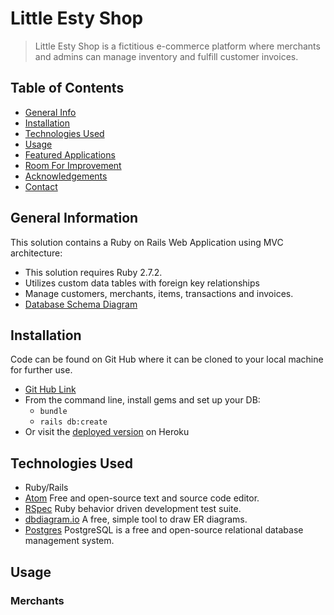 # Little Esty Shop
> Little Esty Shop is a fictitious e-commerce platform where merchants and admins can manage inventory and fulfill customer invoices.
## Table of Contents
* [General Info](#general-information)
* [Installation](#installation)
* [Technologies Used](#technologies-used)
* [Usage](#usage)
* [Featured Applications](#featured-applications)
* [Room For Improvement](#room-for-improvement)
* [Acknowledgements](#acknowledgements)
* [Contact](#contact)

## General Information
This solution contains a Ruby on Rails Web Application using MVC architecture:
- This solution requires Ruby 2.7.2.
- Utilizes custom data tables with foreign key relationships
- Manage customers, merchants, items, transactions and invoices.
- [Database Schema Diagram](https://dbdiagram.io/d/61b0e0908c901501c0e724a4)

## Installation
Code can be found on Git Hub where it can be cloned to your local machine for further use.
- [Git Hub Link](https://github.com/russellrockwood/MaintenanceTracker)
- From the command line, install gems and set up your DB:
    * `bundle`
    * `rails db:create`
- Or visit the [deployed version]() on Heroku

## Technologies Used
- Ruby/Rails
- [Atom](https://visualstudio.microsoft.com/downloads/) Free and open-source text and source code editor.
- [RSpec](https://rspec.info/) Ruby behavior driven development test suite.
- [dbdiagram.io](https://dbdiagram.io/home) A free, simple tool to draw ER diagrams.
- [Postgres](https://www.postgresql.org/) PostgreSQL is a free and open-source relational database management system. 

## Usage
### Merchants




